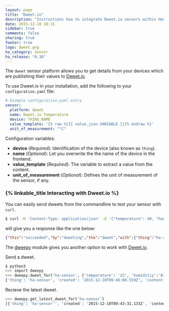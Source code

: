 ```yaml
---
layout: page
title: "Dweet.io"
description: "Instructions how to integrate Dweet.io sensors within Home Assistant."
date: 2015-12-10 10:15
sidebar: true
comments: false
sharing: true
footer: true
logo: dweet.png
ha_category: Sensor
ha_release: "0.10"
---
```


The `dweet` sensor platform allows you to get details from your devices which are publishing their values to [Dweet.io](https://dweet.io/).

To use Dweet.io in your installation, add the following to your `configuration.yaml` file:

```yaml
# Example configuration.yaml entry
sensor:
  platform: dweet
  name: Dweet.io Temperature
  device: THING_NAME
  value_template: '{% raw %}{{ value_json.VARIABLE }}{% endraw %}'
  unit_of_measurement: "°C"
```

Configuration variables:

- **device** (*Required*): Identification of the device (also known as `thing`).
- **name** (*Optional*): Let you overwrite the the name of the device in the frontend.
- **value_template** (*Required*): The variable to extract a value from the content.
- **unit_of_measurement** (*Optional*): Defines the unit of measurement of the sensor, if any.

### {% linkable_title Interacting with Dweet.io %}

You can easily send dweets from the commandline to test your sensor with `curl`.

```bash
$ curl -H 'Content-Type: application/json' -d '{"temperature": 40, "humidity": 65}' https://dweet.io/dweet/for/ha-sensor
```
will give you a response like the one below:

```json
{"this":"succeeded","by":"dweeting","the":"dweet","with":{"thing":"ha-sensor","created":"2015-12-10T09:43:31.133Z","content":{"temperature":40,"humidity":65}}}
```

The [dweepy](https://github.com/paddycarey/dweepy) module gives you another option to work with [Dweet.io](https://dweet.io/).

Send a dweet. 

```bash
$ python3
>>> import dweepy
>>> dweepy.dweet_for('ha-sensor', {'temperature': '23', 'humiditiy':'81'})
{'thing': 'ha-sensor', 'created': '2015-12-10T09:46:08.559Z', 'content': {'humiditiy': 81, 'temperature': 23}}
```

Recieve the latest dweet.

```bash
>>> dweepy.get_latest_dweet_for('ha-sensor')
[{'thing': 'ha-sensor'', 'created': '2015-12-10T09:43:31.133Z', 'content': {'humidity': 65, 'temperature': 40}}]
```

